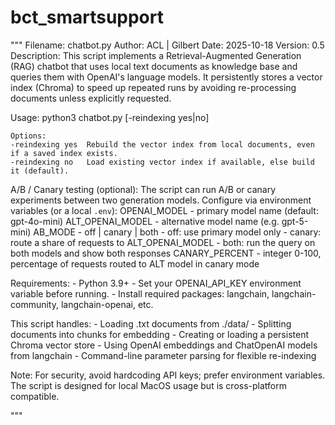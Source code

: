 # bct_smartsupport
"""
Filename: chatbot.py
Author: ACL | Gilbert
Date: 2025-10-18
Version: 0.5
Description:
    This script implements a Retrieval-Augmented Generation (RAG) chatbot that uses
    local text documents as knowledge base and queries them with OpenAI's language 
    models. It persistently stores a vector index (Chroma) to speed up repeated runs 
    by avoiding re-processing documents unless explicitly requested.

Usage:
    python3 chatbot.py [-reindexing yes|no]

    Options:
    -reindexing yes  Rebuild the vector index from local documents, even if a saved index exists.
    -reindexing no   Load existing vector index if available, else build it (default).

A/B / Canary testing (optional):
    The script can run A/B or canary experiments between two generation models.
    Configure via environment variables (or a local `.env`):
      OPENAI_MODEL       - primary model name (default: gpt-4o-mini)
      ALT_OPENAI_MODEL   - alternative model name (e.g. gpt-5-mini)
      AB_MODE            - off | canary | both
                            - off: use primary model only
                            - canary: route a share of requests to ALT_OPENAI_MODEL
                            - both: run the query on both models and show both responses
      CANARY_PERCENT     - integer 0-100, percentage of requests routed to ALT model in canary mode

Requirements:
    - Python 3.9+
    - Set your OPENAI_API_KEY environment variable before running.
    - Install required packages: langchain, langchain-community, langchain-openai, etc.

This script handles:
    - Loading .txt documents from ./data/
    - Splitting documents into chunks for embedding
    - Creating or loading a persistent Chroma vector store
    - Using OpenAI embeddings and ChatOpenAI models from langchain
    - Command-line parameter parsing for flexible re-indexing

Note:
    For security, avoid hardcoding API keys; prefer environment variables.
    The script is designed for local MacOS usage but is cross-platform compatible.

"""